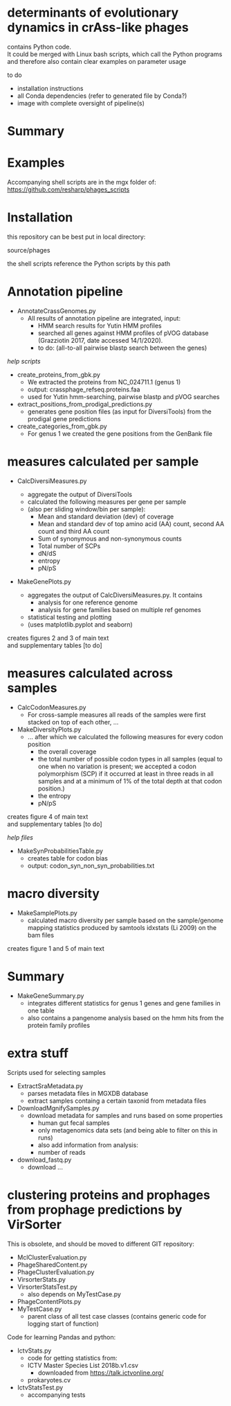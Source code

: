 
# determinants of evolutionary dynamics in crAss-like phages
contains Python code.  
It could be merged with Linux bash scripts, which call the Python programs and 
therefore also contain clear examples on parameter usage

to do
- installation instructions
- all Conda dependencies (refer to generated file by Conda?)
- image with complete oversight of pipeline(s) 

# Summary 


# Examples 

Accompanying shell scripts are in the mgx folder of:
https://github.com/resharp/phages_scripts

# Installation
this repository can be best put in local directory:

source/phages

the shell scripts reference the Python scripts by this path 

# Annotation pipeline

- AnnotateCrassGenomes.py
    - All results of annotation pipeline are integrated, input:
        - HMM search results for Yutin HMM profiles
        - searched all genes against HMM profiles of pVOG database (Grazziotin 2017, date accessed 14/1/2020).
        - to do: (all-to-all pairwise blastp search between the genes)
   
*help scripts*
- create_proteins_from_gbk.py
    - We extracted the proteins from NC_024711.1 (genus 1)
    - output: crassphage_refseq.proteins.faa
    - used for Yutin hmm-searching, pairwise blastp and pVOG searches 
- extract_positions_from_prodigal_predictions.py
    - generates gene position files (as input for DiversiTools) from the prodigal gene predictions 
- create_categories_from_gbk.py
    - For genus 1 we created the gene positions from the GenBank file
     
# measures calculated per sample

- CalcDiversiMeasures.py
    - aggregate the output of DiversiTools 
    - calculated the following measures per gene per sample 
    - (also per sliding window/bin per sample):
        -	Mean and standard deviation (dev) of coverage
        -	Mean and standard dev of top amino acid (AA) count, second AA count and third AA count
        -	Sum of synonymous and non-synonymous counts
        -	Total number of SCPs 
        -	dN/dS
        -	entropy 
        -	pN/pS
    
- MakeGenePlots.py
    - aggregates the output of CalcDiversiMeasures.py. It contains
        - analysis for one reference genome 
        - analysis for gene families based on multiple ref genomes
    - statistical testing and plotting
    - (uses matplotlib.pyplot and seaborn)

creates figures 2 and 3 of main text      
and supplementary tables [to do]        
        
# measures calculated across samples
- CalcCodonMeasures.py
    - For cross-sample measures all reads of the samples were first stacked on top of each other, ... 
- MakeDiversityPlots.py 
    - ... after which we calculated the following measures for every codon position
        -   the overall coverage
        -	the total number of possible codon types in all samples (equal to one when no variation is present; we accepted a codon polymorphism (SCP) if it occurred at least in three reads  in all samples and at a minimum of 1% of the total depth at that codon position.)
        -	the entropy 
        -	pN/pS   

creates figure 4 of main text  
and supplementary tables [to do]

*help files*
- MakeSynProbabilitiesTable.py
    - creates table for codon bias
    - output: codon_syn_non_syn_probabilities.txt

# macro diversity
- MakeSamplePlots.py
    - calculated  macro diversity per sample based on the sample/genome mapping statistics produced by samtools idxstats (Li 2009) on the bam files

creates figure 1 and 5 of main text

# Summary 
- MakeGeneSummary.py
    - integrates different statistics for genus 1 genes
    and gene families in one table
    - also contains a pangenome analysis based on the hmm hits from the protein family profiles
 
# extra stuff
Scripts used for selecting samples
- ExtractSraMetadata.py
    - parses metadata files in MGXDB database
    - extract samples containg a certain taxonid from metadata files
- DownloadMgnifySamples.py
    - download metadata for samples and runs based on some properties
        - human gut fecal samples
        - only metagenomics data sets (and being able to filter on this in runs)
        - also add information from analysis:
        - number of reads
- download_fastq.py
    - download ...    
 
    
# clustering proteins and prophages from prophage predictions by VirSorter
This is obsolete, and should be moved to different GIT repository:
- MclClusterEvaluation.py
- PhageSharedContent.py
- PhageClusterEvaluation.py
- VirsorterStats.py
- VirsorterStatsTest.py
    - also depends on MyTestCase.py
- PhageContentPlots.py
- MyTestCase.py
    - parent class of all test case classes (contains generic code for logging start of function)

Code for learning Pandas and python:
- IctvStats.py
    - code for getting statistics from: 
    - ICTV Master Species List 2018b.v1.csv
        - downloaded from https://talk.ictvonline.org/
    - prokaryotes.cv
- IctvStatsTest.py
    - accompanying tests



